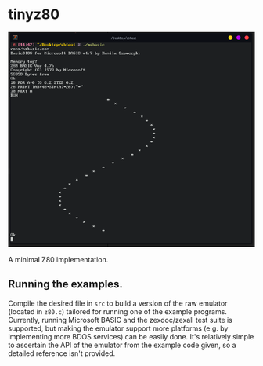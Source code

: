 # tinyz80

![A demonstration - Microsoft BASIC running a sine wave program.](demo.png)

A minimal Z80 implementation.

## Running the examples.

Compile the desired file in `src` to build a version of the raw emulator (located in `z80.c`) tailored for running one of the example programs. Currently, running Microsoft BASIC and the zexdoc/zexall test suite is supported, but making the emulator support more platforms (e.g. by implementing more BDOS services) can be easily done. It's relatively simple to ascertain the API of the emulator from the example code given, so a detailed reference isn't provided.

